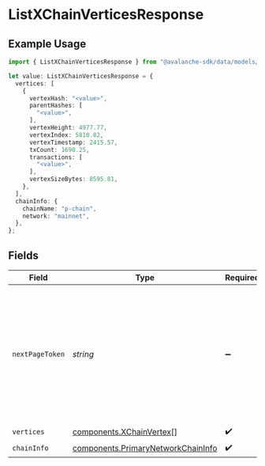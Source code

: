 # ListXChainVerticesResponse

## Example Usage

```typescript
import { ListXChainVerticesResponse } from "@avalanche-sdk/data/models/components";

let value: ListXChainVerticesResponse = {
  vertices: [
    {
      vertexHash: "<value>",
      parentHashes: [
        "<value>",
      ],
      vertexHeight: 4977.77,
      vertexIndex: 5810.82,
      vertexTimestamp: 2415.57,
      txCount: 1690.25,
      transactions: [
        "<value>",
      ],
      vertexSizeBytes: 8595.81,
    },
  ],
  chainInfo: {
    chainName: "p-chain",
    network: "mainnet",
  },
};
```

## Fields

| Field                                                                                                                                  | Type                                                                                                                                   | Required                                                                                                                               | Description                                                                                                                            |
| -------------------------------------------------------------------------------------------------------------------------------------- | -------------------------------------------------------------------------------------------------------------------------------------- | -------------------------------------------------------------------------------------------------------------------------------------- | -------------------------------------------------------------------------------------------------------------------------------------- |
| `nextPageToken`                                                                                                                        | *string*                                                                                                                               | :heavy_minus_sign:                                                                                                                     | A token, which can be sent as `pageToken` to retrieve the next page. If this field is omitted or empty, there are no subsequent pages. |
| `vertices`                                                                                                                             | [components.XChainVertex](../../models/components/xchainvertex.md)[]                                                                   | :heavy_check_mark:                                                                                                                     | N/A                                                                                                                                    |
| `chainInfo`                                                                                                                            | [components.PrimaryNetworkChainInfo](../../models/components/primarynetworkchaininfo.md)                                               | :heavy_check_mark:                                                                                                                     | N/A                                                                                                                                    |